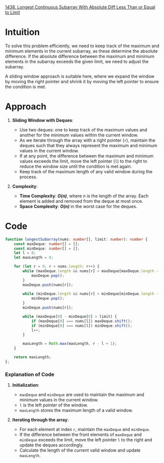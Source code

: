 [1438. Longest Continuous Subarray With Absolute Diff Less Than or Equal to Limit](https://leetcode.com/problems/longest-continuous-subarray-with-absolute-diff-less-than-or-equal-to-limit/)

# Intuition

To solve this problem efficiently, we need to keep track of the maximum and minimum elements in the current subarray, as these determine the absolute difference. If the absolute difference between the maximum and minimum elements in the subarray exceeds the given limit, we need to adjust the subarray.

A sliding window approach is suitable here, where we expand the window by moving the right pointer and shrink it by moving the left pointer to ensure the condition is met.

# Approach

1. **Sliding Window with Deques**: 
   - Use two deques: one to keep track of the maximum values and another for the minimum values within the current window.
   - As we iterate through the array with a right pointer (`r`), maintain the deques such that they always represent the maximum and minimum values in the current window.
   - If at any point, the difference between the maximum and minimum values exceeds the limit, move the left pointer (`l`) to the right to reduce the window size until the condition is met again.
   - Keep track of the maximum length of any valid window during the process.

2. **Complexity**:
   - **Time Complexity**: ***O(n)***, where *n* is the length of the array. Each element is added and removed from the deque at most once.
   - **Space Complexity**: ***O(n)*** in the worst case for the deques.

# Code
```typescript
function longestSubarray(nums: number[], limit: number): number {
    const maxDeque: number[] = [];
    const minDeque: number[] = [];
    let l = 0;
    let maxLength = 0;

    for (let r = 0; r < nums.length; r++) {
        while (maxDeque.length && nums[r] > maxDeque[maxDeque.length - 1]) {
            maxDeque.pop();
        }
        maxDeque.push(nums[r]);
        
        while (minDeque.length && nums[r] < minDeque[minDeque.length - 1]) {
            minDeque.pop();
        }
        minDeque.push(nums[r]);

        while (maxDeque[0] - minDeque[0] > limit) {
            if (maxDeque[0] === nums[l]) maxDeque.shift();
            if (minDeque[0] === nums[l]) minDeque.shift();
            l++;
        }

        maxLength = Math.max(maxLength, r - l + 1);
    }

    return maxLength;
};

```

### Explanation of Code

1. **Initialization**:
   - `maxDeque` and `minDeque` are used to maintain the maximum and minimum values in the current window.
   - `l` is the left pointer of the window.
   - `maxLength` stores the maximum length of a valid window.

2. **Iterating through the array**:
   - For each element at index `r`, maintain the `maxDeque` and `minDeque`.
   - If the difference between the front elements of `maxDeque` and `minDeque` exceeds the limit, move the left pointer `l` to the right and update the deques accordingly.
   - Calculate the length of the current valid window and update `maxLength`.
